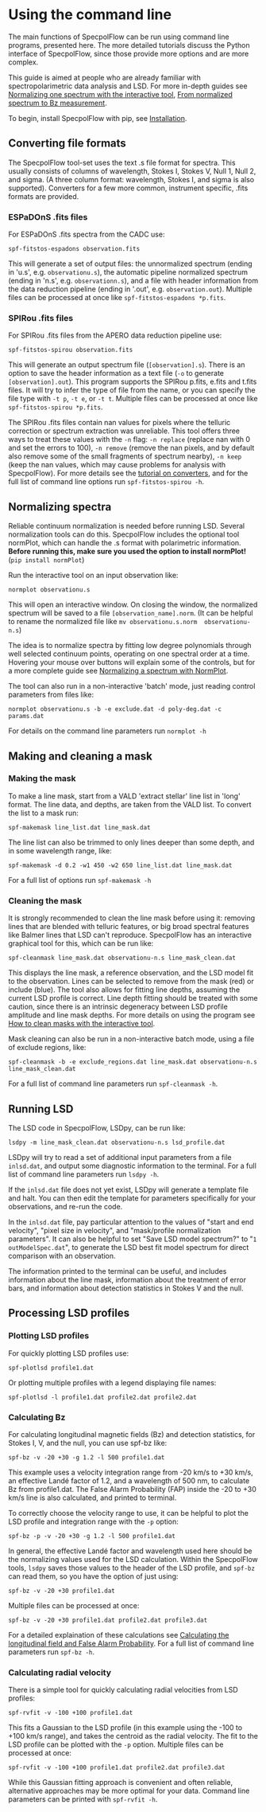 # Using the command line

The main functions of SpecpolFlow can be run using command line programs, presented here.  The more detailed tutorials discuss the Python interface of SpecpolFlow, since those provide more options and are more complex.  

 This guide is aimed at people who are already familiar with spectropolarimetric data analysis and LSD. For more in-depth guides see [Normalizing one spectrum with the interactive tool](NormalizingOneSpectrum.md), [From normalized spectrum to Bz measurement](OneObservationFlow_Tutorial.ipynb).

To begin, install SpecpolFlow with pip, see [Installation](Installation.md).

## Converting file formats

The SpecpolFlow tool-set uses the text .s file format for spectra. This usually consists of columns of wavelength, Stokes I, Stokes V, Null 1, Null 2, and sigma. (A three column format: wavelength, Stokes I, and sigma is also supported).  Converters for a few more common, instrument specific, .fits formats are provided.

### ESPaDOnS .fits files

For ESPaDOnS .fits spectra from the CADC use:
```
spf-fitstos-espadons observation.fits
```
This will generate a set of output files: the unnormalized spectrum (ending in 'u.s', e.g. `observationu.s`), the automatic pipeline normalized spectrum (ending in 'n.s', e.g. `observationn.s`), and a file with header information from the data reduction pipeline (ending in '.out', e.g. `observation.out`).  Multiple files can be processed at once like `spf-fitstos-espadons *p.fits`.

### SPIRou .fits files

For SPIRou .fits files from the APERO data reduction pipeline use:
```
spf-fitstos-spirou observation.fits
```
This will generate an output spectrum file (`[observation].s`). There is an option to save the header information as a text file (`-o` to generate `[observation].out`).  This program supports the SPIRou p.fits, e.fits and t.fits files.  It will try to infer the type of file from the name, or you can specify the file type with `-t p`, `-t e`, or `-t t`.  Multiple files can be processed at once like `spf-fitstos-spirou *p.fits`.

The SPIRou .fits files contain nan values for pixels where the telluric correction or spectrum extraction was unreliable. This tool offers three ways to treat these values with the `-n` flag: `-n replace` (replace nan with 0 and set the errors to 100), `-n remove` (remove the nan pixels, and by default also remove some of the small fragments of spectrum nearby), `-n keep` (keep the nan values, which may cause problems for analysis with SpecpolFlow).  For more details see the [tutorial on converters](../Tutorials/1-ConvertToSFiles_Tutorial.ipynb), and for the full list of command line options run `spf-fitstos-spirou -h`.

## Normalizing spectra

Reliable continuum normalization is needed before running LSD. Several normalization tools can do this.  SpecpolFlow includes the optional tool normPlot, which can handle the .s format with polarimetric information. **Before running this, make sure you used the option to install normPlot!** (`pip install normPlot`)

Run the interactive tool on an input observation like:
```
normplot observationu.s
```
This will open an interactive window.  On closing the window, the normalized spectrum will be saved to a file `[observation_name].norm`. (It can be helpful to rename the normalized file like `mv observationu.s.norm  observationu-n.s`)

The idea is to normalize spectra by fitting low degree polynomials through well selected continuum points, operating on one spectral order at a time.  Hovering your mouse over buttons will explain some of the controls, but for a more complete guide see [Normalizing a spectrum with NormPlot](NormalizingOneSpectrum.md).   

The tool can also run in a non-interactive 'batch' mode, just reading control parameters from files like:
```
normplot observationu.s -b -e exclude.dat -d poly-deg.dat -c params.dat
```
For details on the command line parameters run `normplot -h`

## Making and cleaning a mask

### Making the mask

To make a line mask, start from a VALD 'extract stellar' line list in 'long' format.  The line data, and depths, are taken from the VALD list.  To convert the list to a mask run:
```
spf-makemask line_list.dat line_mask.dat
```

The line list can also be trimmed to only lines deeper than some depth, and in some wavelength range, like:
```
spf-makemask -d 0.2 -w1 450 -w2 650 line_list.dat line_mask.dat
```
For a full list of options run `spf-makemask -h`

### Cleaning the mask

It is strongly recommended to clean the line mask before using it: removing lines that are blended with telluric features, or big broad spectral features like Balmer lines that LSD can't reproduce.  SpecpolFlow has an interactive graphical tool for this, which can be run like:
```
spf-cleanmask line_mask.dat observationu-n.s line_mask_clean.dat
```
This displays the line mask, a reference observation, and the LSD model fit to the observation. Lines can be selected to remove from the mask (red) or include (blue).  The tool also allows for fitting line depths, assuming the current LSD profile is correct.  Line depth fitting should be treated with some caution, since there is an intrinsic degeneracy between LSD profile amplitude and line mask depths. For more details on using the program see [How to clean masks with the interactive tool](../Tutorials/3b-MaskUI_Tutorial.md).

Mask cleaning can also be run in a non-interactive batch mode, using a file of exclude regions, like:
```
spf-cleanmask -b -e exclude_regions.dat line_mask.dat observationu-n.s line_mask_clean.dat
```
For a full list of command line parameters run `spf-cleanmask -h`.  


## Running LSD

The LSD code in SpecpolFlow, LSDpy, can be run like:
```
lsdpy -m line_mask_clean.dat observationu-n.s lsd_profile.dat
```
LSDpy will try to read a set of additional input parameters from a file `inlsd.dat`, and output some diagnostic information to the terminal.  For a full list of command line parameters run `lsdpy -h`.

If the `inlsd.dat` file does not yet exist, LSDpy will generate a template file and halt.  You can then edit the template for parameters specifically for your observations, and re-run the code.

In the `inlsd.dat` file, pay particular attention to the values of "start and end velocity", "pixel size in velocity", and "mask/profile normalization parameters".  It can also be helpful to set "Save LSD model spectrum?" to "`1  outModelSpec.dat`", to generate the LSD best fit model spectrum for direct comparison with an observation.

The information printed to the terminal can be useful, and includes information about the line mask, information about the treatment of error bars, and information about detection statistics in Stokes V and the null.

## Processing LSD profiles

### Plotting LSD profiles
For quickly plotting LSD profiles use:
```
spf-plotlsd profile1.dat
```
Or plotting multiple profiles with a legend displaying file names:
```
spf-plotlsd -l profile1.dat profile2.dat profile2.dat
```

### Calculating Bz
For calculating longitudinal magnetic fields (Bz) and detection statistics, for Stokes I, V, and the null, you can use spf-bz like:
```
spf-bz -v -20 +30 -g 1.2 -l 500 profile1.dat
```
This example uses a velocity integration range from -20 km/s to +30 km/s, an effective Landé factor of 1.2, and a wavelength of 500 nm, to calculate Bz from profile1.dat.  The False Alarm Probability (FAP) inside the -20 to +30 km/s line is also calculated, and printed to terminal.  

To correctly choose the velocity range to use, it can be helpful to plot the LSD profile and integration range with the `-p` option:
```
spf-bz -p -v -20 +30 -g 1.2 -l 500 profile1.dat
```

In general, the effective Landé factor and wavelength used here should be the normalizing values used for the LSD calculation.  Within the SpecpolFlow tools, `lsdpy` saves those values to the header of the LSD profile, and `spf-bz` can read them, so you have the option of just using:
```
spf-bz -v -20 +30 profile1.dat
```
Multiple files can be processed at once:
```
spf-bz -v -20 +30 profile1.dat profile2.dat profile3.dat
```
For a detailed explaination of these calculations see [Calculating the longitudinal field and False Alarm Probability](../Tutorials/6-CalculateBz_Tutorial.ipynb).  For a full list of command line parameters run `spf-bz -h`.


### Calculating radial velocity

There is a simple tool for quickly calculating radial velocities from LSD profiles:
```
spf-rvfit -v -100 +100 profile1.dat
```
This fits a Gaussian to the LSD profile (in this example using the -100 to +100 km/s range), and takes the centroid as the radial velocity.  The fit to the LSD profile can be plotted with the `-p` option.  Multiple files can be processed at once:
```
spf-rvfit -v -100 +100 profile1.dat profile2.dat profile3.dat
```
While this Gaussian fitting approach is convenient and often reliable, alternative approaches may be more optimal for your data.  Command line parameters can be printed with `spf-rvfit -h`.  
